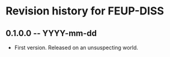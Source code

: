 # Revision history for FEUP-DISS

## 0.1.0.0 -- YYYY-mm-dd

* First version. Released on an unsuspecting world.
